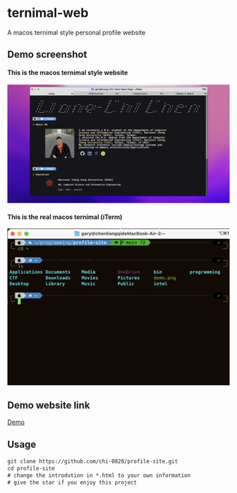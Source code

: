 # ternimal-web
A macos ternimal style personal profile website

## Demo screenshot
#### This is the macos ternimal style website
![image](img/demo.png)
#### This is the real macos ternimal (iTerm)
![image](img/terminal.png)

## Demo website link
[Demo](https://chi-0828.github.io/profile-site/pub.html)

## Usage
``` shell=
git clone https://github.com/chi-0828/profile-site.git
cd profile-site
# change the introdution in *.html to your own information
# give the star if you enjoy this project
```